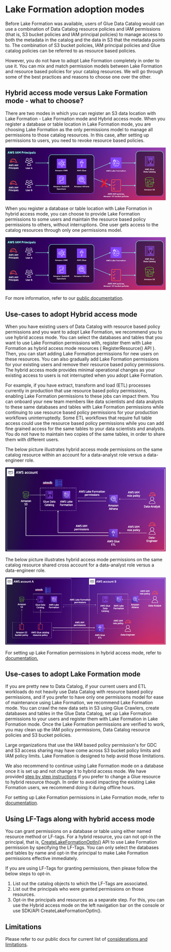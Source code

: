 # Lake Formation adoption modes

Before Lake Formation was available, users of Glue Data Catalog would can use a combination of Data Catalog resource policies and IAM permissions (that is, S3 bucket policies and IAM principal policies) to manage access to both the metadata in the catalog and the data in S3 that the metadata points to. The combination of S3 bucket policies, IAM principal policies and Glue catalog policies can be referred to as resource based policies. 

However, you do not have to adopt Lake Formation completely in order to use it. You can mix and match permission models between Lake Formation and resource based policies for your catalog resources. We will go through some of the best practices and reasons to choose one over the other.

## Hybrid access mode versus Lake Formation mode - what to choose?

There are two modes in which you can register an S3 data location with Lake Formation - Lake Formation mode and Hybrid access mode. When you register a database or table location in Lake Formation mode, you are choosing Lake Formation as the only permissions model to manage all permissions to those catalog resources. In this case, after setting up permissions to users, you need to revoke resource based policies. 

![Lake formation mode](images/lakeformationmode.png)

When you register a database or table location with Lake Formation in hybrid access mode, you can choose to provide Lake Formation permissions to some users and maintain the resource based policy permissions to others, without interruptions. One user gets access to the catalog resources through only one permissions model. 

![hybrid access mode](images/hybridaccessmode.png)

For more information, refer to our [public documentation](https://docs.aws.amazon.com/lake-formation/latest/dg/hybrid-access-mode.html).

## Use-cases to adopt Hybrid access mode

When you have existing users of Data Catalog with resource based policy permissions and you want to adopt Lake Formation, we recommend you to use hybrid access mode. You can select the databases and tables that you want to use Lake Formation permissions with, register them with Lake Formation as hybrid access mode resources ( RegisterResource() API ). Then, you can start adding Lake Formation permissions for new users on these resources. You can also gradually add Lake Formation permissions for your existing users and remove their resource based policy permissions. The hybrid access mode provides minimal operational changes as your existing access to users is not interrupted when you adopt Lake Formation.

For example, if you have extract, transform and load (ETL) processes currently in production that use resource based policy permissions, enabling Lake Formation permissions to these jobs can impact them. You can onboard your new team members like data scientists and data analysts to these same databases and tables with Lake Formation permissions while continuing to use resource based policy permissions for your production workflows uninterruptedly. Some ETL workflows that require full table access could use the resource based policy permissions while you can add fine grained access for the same tables to your data scientists and analysts. You do not have to maintain two copies of the same tables, in order to share them with different users. 

The below picture illustrates hybrid access mode permissions on the same catalog resource within an account for a data-analyst role versus a data-engineer role. 

![single account hybrid access mode](images/oneaccount-hybridaccessmode.png)

The below picture illustrates hybrid access mode permissions on the same catalog resource shared cross account for a data-analyst role versus a data-engineer role. 

![cross account hybrid access mode](images/crossaccount-hybridaccessmode.png)

For setting up Lake Formation permissions in hybrid access mode, refer to [documentation.](https://docs.aws.amazon.com/lake-formation/latest/dg/hybrid-access-setup.html)

## Use-cases to adopt Lake Formation mode

If you are pretty new to Data Catalog, if your current users and ETL workloads do not heavily use Data Catalog with resource based policy permissions, and if you prefer to have only one permisisons model for ease of maintenance using Lake Formation, we recommend Lake Formation mode. You can crawl the new data sets in S3 using Glue Crawlers, create databases and tables in the Glue Data Catalog, set up Lake Formation permissions to your users and register them with Lake Formation in Lake Formation mode. Once the Lake Formation permissions are verified to work, you may clean up the IAM policy permissions, Data Catalog resource policies and S3 bucket policies. 

Large organizations that use the IAM based policy permission's for GDC and S3 access sharing may have come across S3 bucket policy limits and IAM policy limits. Lake Formation is designed to help avoid those limitations. 

We also recommend to continue using Lake Formation mode on a database once it is set up and not change it to hybrid access mode. We have provided [step by step instructions](https://docs.aws.amazon.com/lake-formation/latest/dg/hybrid-access-mode-update.html) if you prefer to change a Glue resource to hybrid resource though. In order to avoid impacting the existing Lake Formation users, we recommend doing it during offline hours. 

For setting up Lake Formation permissions in Lake Formation mode, refer to [documentation](https://docs.aws.amazon.com/lake-formation/latest/dg/initial-LF-setup.html). 


## Using LF-Tags along with hybrid access mode


You can grant permissions on a database or table using either named resource method or LF-tags. For a hybrid resource, you can not opt-in the principal, that is, [CreateLakeFormationOptIn()](https://docs.aws.amazon.com/lake-formation/latest/APIReference/API_CreateLakeFormationOptIn.html) API to use Lake Formation permission by specifying the LF-Tags. You can only select the databases and tables by name and opt-in the principal to make Lake Formation permissions effective immediately. 

If you are using LF-Tags for granting permissions, then please follow the below steps to opt-in. 

1. List out the catalog objects to which the LF-Tags are associated.
2. List out the principals who were granted permissions on those resources.
3. Opt-in the principals and resources as a separate step. For this, you can use the Hybrid access mode on the left navigation bar on the console or use SDK/API CreateLakeFormationOptIn().


## Limitations

Please refer to our public docs for current list of [considerations and limitations](https://docs.aws.amazon.com/lake-formation/latest/dg/notes-hybrid.html). 

